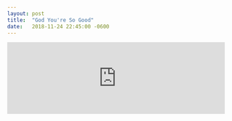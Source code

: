 ```yaml
---
layout: post
title:  "God You're So Good"
date:   2018-11-24 22:45:00 -0600
---
```


<iframe width="100%" height="166" scrolling="no" frameborder="no" allow="autoplay" src="https://w.soundcloud.com/player/?url=https%3A//api.soundcloud.com/tracks/535047756&color=%23ff5500&auto_play=false&hide_related=false&show_comments=true&show_user=true&show_reposts=false&show_teaser=true"></iframe>
